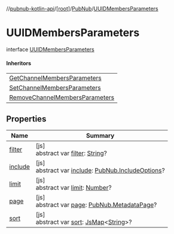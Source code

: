 //[pubnub-kotlin-api](../../../../index.md)/[[root]](../../index.md)/[PubNub](../index.md)/[UUIDMembersParameters](index.md)

# UUIDMembersParameters

interface [UUIDMembersParameters](index.md)

#### Inheritors

| |
|---|
| [GetChannelMembersParameters](../-get-channel-members-parameters/index.md) |
| [SetChannelMembersParameters](../-set-channel-members-parameters/index.md) |
| [RemoveChannelMembersParameters](../-remove-channel-members-parameters/index.md) |

## Properties

| Name | Summary |
|---|---|
| [filter](filter.md) | [js]<br>abstract var [filter](filter.md): [String](https://kotlinlang.org/api/latest/jvm/stdlib/kotlin/-string/index.html)? |
| [include](include.md) | [js]<br>abstract var [include](include.md): [PubNub.IncludeOptions](../-include-options/index.md)? |
| [limit](limit.md) | [js]<br>abstract var [limit](limit.md): [Number](https://kotlinlang.org/api/latest/jvm/stdlib/kotlin/-number/index.html)? |
| [page](page.md) | [js]<br>abstract var [page](page.md): [PubNub.MetadataPage](../-metadata-page/index.md)? |
| [sort](sort.md) | [js]<br>abstract var [sort](sort.md): [JsMap](../../../../../../pubnub-kotlin/pubnub-kotlin-core-api/pubnub-kotlin-core-api/com.pubnub.kmp/-js-map/index.md)&lt;[String](https://kotlinlang.org/api/latest/jvm/stdlib/kotlin/-string/index.html)&gt;? |
